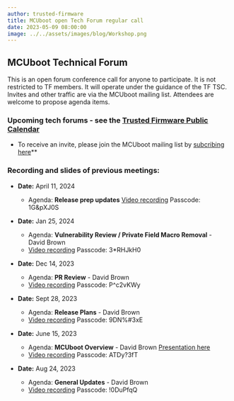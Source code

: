 ```yaml
---
author: trusted-firmware
title: MCUboot open Tech Forum regular call
date: 2023-05-09 08:00:00
image: ../../assets/images/blog/Workshop.png
---
```


## MCUboot Technical Forum

This is an open forum conference call for anyone to participate. It is not restricted to TF members. It will operate under the guidance of the TF TSC. Invites and other traffic are via the MCUboot mailing list. Attendees are welcome to propose agenda items.

### Upcoming tech forums - see the [Trusted Firmware Public Calendar](/meetings/)

- To receive an invite, please join the MCUboot mailing list by [subcribing here](https://groups.io/g/MCUBoot)\*\*

### Recording and slides of previous meetings:

- **Date:** April 11, 2024
  - Agenda: **Release prep updates** [Video recording](https://linaro-org.zoom.us/rec/share/vEd0FRQxawntm275LkDfsDDw-957xjItp0oWLNvWtsJw8J6ab1ttZ7X_8bZCPSf7.QeCK7ntw2Vi3nx7x) Passcode: 1G&pXJ0S

- **Date:** Jan 25, 2024

  - Agenda: **Vulnerability Review / Private Field Macro Removal** - David Brown
  - [Video recording](https://linaro-org.zoom.us/rec/share/RQCsyvu7RCNR1ziSsHoF0wyEBCymqFZc5YljBIRM3vMNyk8xns7-D2mVmjRXeimP.0WHvwj3Y-jaqpbBX) Passcode: 3*RHJkH0
    <br/>

- **Date:** Dec 14, 2023

  - Agenda: **PR Review** - David Brown
  - [Video recording](https://linaro-org.zoom.us/rec/share/75JCwXBZrc99DowOzpioGbvlMUHHYlbyvlTPbmmopBiDhfX_ag_WAvjkerJT742l.JnQMktb5IINgruhE) Passcode: P^c2vKWy
    <br/>

- **Date:** Sept 28, 2023

  - Agenda: **Release Plans** - David Brown
  - [Video recording](https://linaro-org.zoom.us/rec/share/DOx_JZaKAxYxGdCddHAEX5RD14TB2CioHMZWHppu-HOwCfMkTG78xgGjRFSeqPZN._C99LE_dyixNWque) Passcode: 9DN%#3xE
    <br/>

- **Date:** June 15, 2023

  - Agenda: **MCUboot Overview** - David Brown [Presentation here](/docs/2023_06_15_mcuboot_overview.pdf)
  - [Video recording](https://linaro-org.zoom.us/rec/share/xWEAW8FO0g_YqLhDJ2hHdEiZct-CpdrWT2dNytwci2VUM4FleFi7wCW77eishMFi.2_TMfz8LpqwdN482) Passcode: ATDy?3fT
    <br/>

- **Date:** Aug 24, 2023
  - Agenda: **General Updates** - David Brown
  - [Video recording](https://linaro-org.zoom.us/rec/share/dvOnElCzQtGNFHd8kxhe5gSTDoS8epySvo6V7R2EVt_nrvqkEKYtJVhfpykvJCkX.KJlQZXivIBMRq_R9) Passcode: !0DuPfqQ
    <br/>
